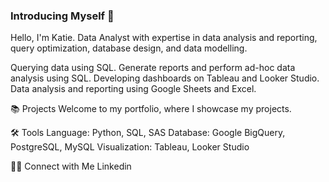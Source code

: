 ### Introducing Myself 👋

Hello, I'm Katie. Data Analyst with expertise in data analysis and reporting, query optimization, database design, and data modelling.

Querying data using SQL.
Generate reports and perform ad-hoc data analysis using SQL.
Developing dashboards on Tableau and Looker Studio.
Data analysis and reporting using Google Sheets and Excel.

📚 Projects
Welcome to my portfolio, where I showcase my projects.

🛠️ Tools
Language: Python, SQL, SAS
Database: Google BigQuery, PostgreSQL, MySQL
Visualization: Tableau, Looker Studio


👋🏻 Connect with Me
Linkedin


